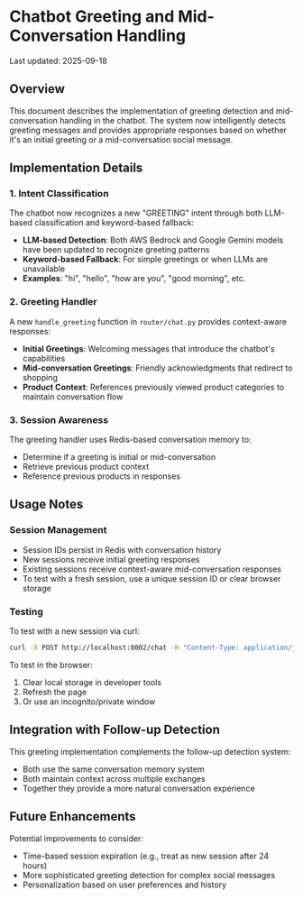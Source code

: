 # Chatbot Greeting and Mid-Conversation Handling

Last updated: 2025-09-18

## Overview

This document describes the implementation of greeting detection and mid-conversation handling in the chatbot. The system now intelligently detects greeting messages and provides appropriate responses based on whether it's an initial greeting or a mid-conversation social message.

## Implementation Details

### 1. Intent Classification

The chatbot now recognizes a new "GREETING" intent through both LLM-based classification and keyword-based fallback:

- **LLM-based Detection**: Both AWS Bedrock and Google Gemini models have been updated to recognize greeting patterns
- **Keyword-based Fallback**: For simple greetings or when LLMs are unavailable
- **Examples**: "hi", "hello", "how are you", "good morning", etc.

### 2. Greeting Handler

A new `handle_greeting` function in `router/chat.py` provides context-aware responses:

- **Initial Greetings**: Welcoming messages that introduce the chatbot's capabilities
- **Mid-conversation Greetings**: Friendly acknowledgments that redirect to shopping
- **Product Context**: References previously viewed product categories to maintain conversation flow

### 3. Session Awareness

The greeting handler uses Redis-based conversation memory to:
- Determine if a greeting is initial or mid-conversation
- Retrieve previous product context
- Reference previous products in responses

## Usage Notes

### Session Management

- Session IDs persist in Redis with conversation history
- New sessions receive initial greeting responses
- Existing sessions receive context-aware mid-conversation responses
- To test with a fresh session, use a unique session ID or clear browser storage

### Testing

To test with a new session via curl:
```bash
curl -X POST http://localhost:8002/chat -H "Content-Type: application/json" -d '{"message": "hi", "session_id": "new_session_id"}'
```

To test in the browser:
1. Clear local storage in developer tools
2. Refresh the page
3. Or use an incognito/private window

## Integration with Follow-up Detection

This greeting implementation complements the follow-up detection system:
- Both use the same conversation memory system
- Both maintain context across multiple exchanges
- Together they provide a more natural conversation experience

## Future Enhancements

Potential improvements to consider:
- Time-based session expiration (e.g., treat as new session after 24 hours)
- More sophisticated greeting detection for complex social messages
- Personalization based on user preferences and history
